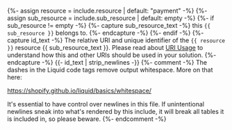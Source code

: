 {%- assign resource = include.resource | default: "payment" -%}
{%- assign sub_resource = include.sub_resource | default: empty -%}
{%- if sub_resource != empty -%}
    {%- capture sub_resource_text -%}
        this `{{ sub_resource }}` belongs to.
    {%- endcapture -%}
{%- endif -%}
{%- capture id_text -%}
    The relative URI and unique identifier of the
    `{{ resource }}` resource {{ sub_resource_text }}.
    Please read about [URI Usage](/home/technical-information#uri-usage) to
    understand how this and other URIs should be used in your solution.
{%- endcapture -%}
{{- id_text | strip_newlines -}}
{%- comment -%}
The dashes in the Liquid code tags remove output whitespace. More on that here:

https://shopify.github.io/liquid/basics/whitespace/

It's essential to have control over newlines in this file. If unintentional
newlines sneak into what's rendered by this include, it will break all tables
it is included in, so please beware.
{%- endcomment -%}

